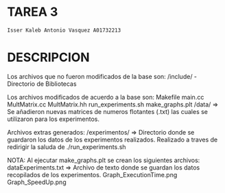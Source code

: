 # TAREA 3
    Isser Kaleb Antonio Vasquez A01732213

# DESCRIPCION
Los archivos que no fueron modificados de la base son:
    /include/ - Directorio de Bibliotecas

Los archivos modificados de acuerdo a la base son:
    Makefile
    main.cc
    MultMatrix.cc
    MultMatrix.hh
    run_experiments.sh
    make_graphs.plt
    /data/  =>  Se añadieron nuevas matrices de numeros flotantes (.txt)
                las cuales se utilizaron para los experimentos.

Archivos extras generados:
    /experimentos/  =>  Directorio donde se guardaron los datos de los 
                        experimentos realizados. Realizado a traves de
                        redirigir la saluda de ./run_experiments.sh

NOTA: Al ejecutar make_graphs.plt se crean los siguientes archivos:
    dataExperiments.txt =>  Archivo de texto donde se guardan los datos
                            recopilados de los experimentos.
    Graph_ExecutionTime.png
    Graph_SpeedUp.png
